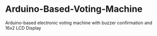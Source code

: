# Arduino-Based-Voting-Machine
Arduino-based electronic voting machine with buzzer confirmation and 16x2 LCD Display
